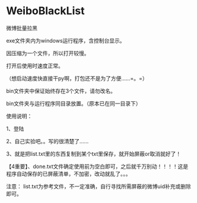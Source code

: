 ﻿# WeiboBlackList
微博批量拉黑



exe文件夹内为windows运行程序，含控制台显示。

因压缩为一个文件，所以打开较慢。

打开后使用时速度正常。

（想启动速度快直接干py啊，打包还不是为了方便……=。=）


bin文件夹中保证始终存在3个文件，请勿改名。

bin文件夹与运行程序同目录放置。（原本已在同一目录下）



使用说明：

1、登陆

2、自己实验吧。。写的很清楚了……

3、就是把list.txt里的东西复制到某个txt里保存，就开始屏蔽or取消就好了！

【4重要】、done.txt文件确定使用前为空白即可，之后就千万别动！！！！这是程序自动保存的已屏蔽清单，不加密，改动就乱了。。。




注意：
list.txt为参考文件，不一定准确，自行寻找所需屏蔽的微博uid补充或删除即可。
